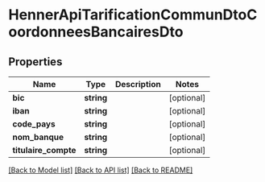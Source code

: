 # HennerApiTarificationCommunDtoCoordonneesBancairesDto

## Properties
Name | Type | Description | Notes
------------ | ------------- | ------------- | -------------
**bic** | **string** |  | [optional] 
**iban** | **string** |  | [optional] 
**code_pays** | **string** |  | [optional] 
**nom_banque** | **string** |  | [optional] 
**titulaire_compte** | **string** |  | [optional] 

[[Back to Model list]](../README.md#documentation-for-models) [[Back to API list]](../README.md#documentation-for-api-endpoints) [[Back to README]](../README.md)


